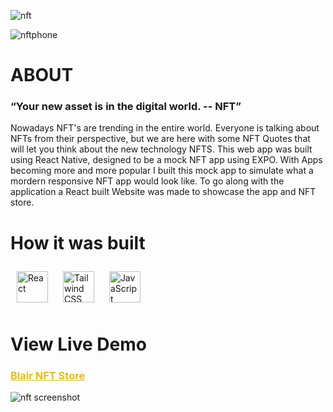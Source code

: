 ![nft](https://user-images.githubusercontent.com/88805312/200398146-d5ee578d-55f3-4922-800c-f398216b9c4e.jpg)

![nftphone](https://user-images.githubusercontent.com/88805312/200398179-b08f7d9e-5983-49c5-a3f5-bc3734f4779a.png)


<h1>ABOUT</h1>
<h3> “Your new asset is in the digital world. -- NFT”</h3>
<h4. The Goal</h4>
<P> Nowadays NFT's are trending in the entire world. Everyone is talking about NFTs from their perspective, but we are here with some NFT Quotes that will let you think about the new technology NFTS. This web app was built using React Native, designed to be a mock NFT app using EXPO. With Apps becoming more and more popular I built this mock app to simulate what a mordern responsive NFT app would look like. To go along with the application a React built Website was made to showcase the app and NFT store.  </p>


<h1> How it was built </h1>
<div style="liststyle: none;">
  <a href="https://reactjs.org/" target="_blank"><img style="margin: 10px" src="https://miro.medium.com/max/1400/1*safAvjgR68qpQCreDTOcYA.png" alt="React" height="50" /></a>
  <a href="https://www.tailwindcss.com/" target="_blank"><img style="margin: 10px" src="https://profilinator.rishav.dev/skills-assets/tailwindcss.svg" alt="Tailwind CSS" height="50" /></a>
  <a href="https://www.javascript.com/" target="_blank"><img style="margin: 10px" src="https://profilinator.rishav.dev/skills-assets/javascript-original.svg" alt="JavaScript" height="50" /></a> 
</div>

<h1> View Live Demo </h1>
<h3 style="color: #e3bb1c;"><a style="color: #e3bb1c;" href="https://blairnft.netlify.app/">Blair NFT Store </a></h3>

![nft screenshot](https://user-images.githubusercontent.com/88805312/200400416-42ad5668-af50-4059-a088-98ac52561bc1.png)
